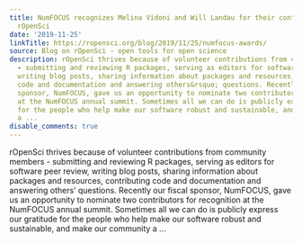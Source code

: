 ```yaml
---
title: NumFOCUS recognizes Melina Vidoni and Will Landau for their contributions to
  rOpenSci
date: '2019-11-25'
linkTitle: https://ropensci.org/blog/2019/11/25/numfocus-awards/
source: Blog on rOpenSci - open tools for open science
description: rOpenSci thrives because of volunteer contributions from community members
  - submitting and reviewing R packages, serving as editors for software peer review,
  writing blog posts, sharing information about packages and resources, contributing
  code and documentation and answering others&rsquo; questions. Recently our fiscal
  sponsor, NumFOCUS, gave us an opportunity to nominate two contributors for recognition
  at the NumFOCUS annual summit. Sometimes all we can do is publicly express our gratitude
  for the people who help make our software robust and sustainable, and make our community
  a ...
disable_comments: true
---
```

rOpenSci thrives because of volunteer contributions from community members - submitting and reviewing R packages, serving as editors for software peer review, writing blog posts, sharing information about packages and resources, contributing code and documentation and answering others&rsquo; questions. Recently our fiscal sponsor, NumFOCUS, gave us an opportunity to nominate two contributors for recognition at the NumFOCUS annual summit. Sometimes all we can do is publicly express our gratitude for the people who help make our software robust and sustainable, and make our community a ...